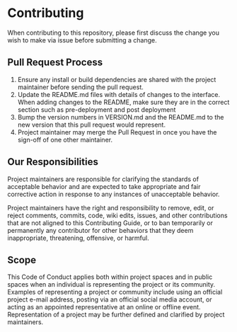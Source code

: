 Contributing
============

When contributing to this repository, please first discuss the change you wish to make via issue before submitting a change.

Pull Request Process
--------------------
1.	Ensure any install or build dependencies are shared with the project maintainer before sending the pull request.
2.	Update the README.md files with details of changes to the interface. When adding changes to the README, make sure they are in the correct section such as pre-deployment and post deployment
3.	Bump the version numbers in VERSION.md and the README.md to the new version that this pull request would represent. 
4.	Project maintainer may merge the Pull Request in once you have the sign-off of one other maintainer.

Our Responsibilities
--------------------
Project maintainers are responsible for clarifying the standards of acceptable behavior and are expected to take appropriate and fair corrective action in response to any instances of unacceptable behavior.

Project maintainers have the right and responsibility to remove, edit, or reject comments, commits, code, wiki edits, issues, and other contributions that are not aligned to this Contributing Guide, or to ban temporarily or permanently any contributor for other behaviors that they deem inappropriate, threatening, offensive, or harmful.

Scope
-----
This Code of Conduct applies both within project spaces and in public spaces when an individual is representing the project or its community. Examples of representing a project or community include using an official project e-mail address, posting via an official social media account, or acting as an appointed representative at an online or offline event. Representation of a project may be further defined and clarified by project maintainers.
